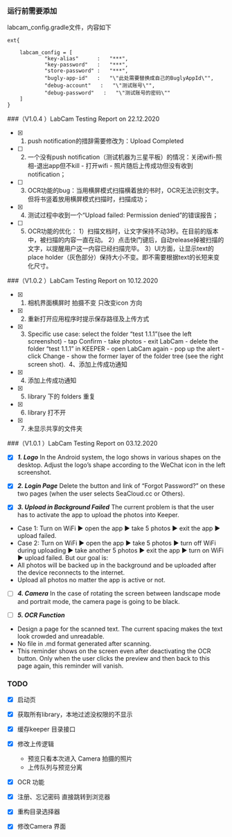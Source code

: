 ### 运行前需要添加 
labcam_config.gradle文件，内容如下
```
ext{

    labcam_config = [
            "key-alias"      :   "***",
            "key-password"   :   "***",
            "store-password" :   "***",
            "bugly-app-id"   :   "\"此处需要替换成自己的BuglyAppId\"",
            "debug-account"   :   "\"测试账号\"",
            "debug-password"   :   "\"测试账号的密码\""
    ]
}
```



###（V1.0.4 ）LabCam Testing Report on 22.12.2020
- [x] 1. push notification的措辞需要修改为：Upload Completed
- [ ] 2. 一个没有push notification（测试机器为三星平板）的情况：关闭wifi-照相-退出app但不kill - 打开wifi - 照片随后上传成功但没有收到notification；
- [ ] 3. OCR功能的bug：当用横屏模式扫描横着放的书时，OCR无法识别文字。但将书竖着放用横屏模式扫描时，扫描成功；
- [x] 4. 测试过程中收到一个“Upload failed: Permission denied”的错误报告；
- [ ] 5. OCR功能的优化：
        1）扫描文档时，让文字保持不动3秒。在目前的版本中，被扫描的内容一直在动。
        2）点击快门键后，自动release掉被扫描的文字，以提醒用户这一内容已经扫描完毕。
        3）UI方面，让显示text的place holder（灰色部分）保持大小不变。即不需要根据text的长短来变化尺寸。

###（V1.0.2 ）LabCam Testing Report on 10.12.2020
- [x] 1. 相机界面横屏时 拍摄不变 只改变icon 方向
- [x] 2. 重新打开应用程序时提示保存路径及上传方式
- [x] 3. Specific use case: select the folder “test 1.1.1”(see the left screenshot) - tap Confirm - take photos - exit LabCam - delete the folder “test 1.1.1” in KEEPER - open LabCam again - pop up the alert - click Change - show the former layer of the folder tree (see the right screen shot).  4、添加上传成功通知
- [x] 4. 添加上传成功通知
- [x] 5. library 下的 folders 重复
- [x] 6. library 打不开
- [x] 7. 未显示共享的文件夹


###（V1.0.1 ）LabCam Testing Report on 03.12.2020
- [x] ***1. Logo*** 
In the Android system, the logo shows in various shapes on the desktop. Adjust the logo’s
shape according to the WeChat icon in the left screenshot.

- [x] ***2. Login Page***
Delete the button and link of “Forgot Password?” on these two pages (when the user selects
SeaCloud.cc or Others).

- [x] ***3. Upload in Background Failed***
The current problem is that the user has to activate the app to upload the photos into Keeper.
- Case 1: Turn on WiFi ▶ open the app ▶ take 5 photos ▶ exit the app ▶ upload failed.
- Case 2: Turn on WiFi ▶ open the app ▶ take 5 photos ▶ turn off WiFi during uploading ▶
take another 5 photos ▶ exit the app ▶ turn on WiFi ▶ upload failed.
But our goal is:
- All photos will be backed up in the background and be uploaded after the device
reconnects to the internet.
- Upload all photos no matter the app is active or not.

- [ ] ***4. Camera***
In the case of rotating the screen between landscape mode and portrait mode, the camera
page is going to be black.

- [ ] ***5. OCR Function***
- Design a page for the scanned text. The current spacing makes the text look crowded and
unreadable.
- No file in .md format generated after scanning.
- This reminder shows on the screen even after deactivating the OCR button. Only when the
user clicks the preview and then back to this page again, this reminder will vanish.


### TODO 
- [x] 启动页
- [x] 获取所有library，本地过滤没权限的不显示
- [x] 缓存keeper 目录接口
- [x] 修改上传逻辑
    - 预览只看本次进入 Camera 拍摄的照片
    - 上传队列与预览分离
- [x] OCR 功能
- [x] 注册、忘记密码 直接跳转到浏览器
- [x] 重构目录选择器
- [x] 修改Camera 界面

